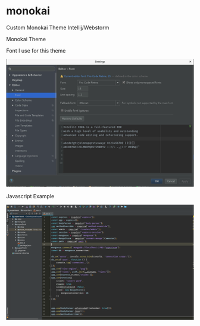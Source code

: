 # monokai
Custom Monokai Theme Intellij/Webstorm

Monokai Theme


Font I use for this theme

<img src= "https://raw.githubusercontent.com/jorgevasquezang/monokai/master/monokai-sublime-font.png"/>

Javascript Example 


<img src= "https://raw.githubusercontent.com/jorgevasquezang/monokai/master/monokai-javascript-example.png" />

